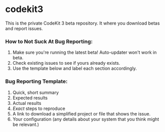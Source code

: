 # codekit3
This is the private CodeKit 3 beta repository. It where you download betas and report issues.

### How to Not Suck At Bug Reporting:
1. Make sure you're running the latest beta! Auto-updater won't work in beta.
2. Check existing issues to see if yours already exists.
3. Use the template below and label each section accordingly.

### Bug Reporting Template:
1. Quick, short summary
2. Expected results
3. Actual results
4. *Exact* steps to reproduce
5. A link to download a simplified project or file that shows the issue.
6. Your configuration (any details about your system that you think might be relevant.)
